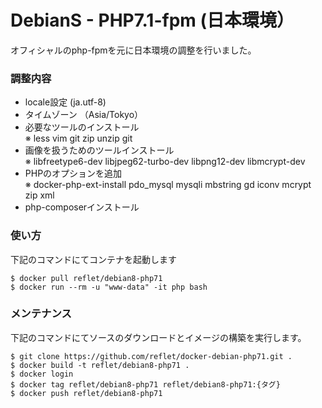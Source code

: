 # DebianS - PHP7.1-fpm (日本環境） #

オフィシャルのphp-fpmを元に日本環境の調整を行いました。

### 調整内容 ###

* locale設定 (ja.utf-8)
* タイムゾーン （Asia/Tokyo）
* 必要なツールのインストール  
※ less vim git zip unzip git
* 画像を扱うためのツールインストール  
※ libfreetype6-dev libjpeg62-turbo-dev libpng12-dev libmcrypt-dev
* PHPのオプションを追加  
※ docker-php-ext-install pdo_mysql mysqli mbstring gd iconv mcrypt zip xml
* php-composerインストール

### 使い方 ###

下記のコマンドにてコンテナを起動します

```
$ docker pull reflet/debian8-php71
$ docker run --rm -u "www-data" -it php bash
```

### メンテナンス ###

下記のコマンドにてソースのダウンロードとイメージの構築を実行します。

```
$ git clone https://github.com/reflet/docker-debian-php71.git .
$ docker build -t reflet/debian8-php71 .
$ docker login
$ docker tag reflet/debian8-php71 reflet/debian8-php71:{タグ}
$ docker push reflet/debian8-php71
```
